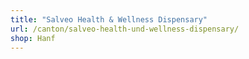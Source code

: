 ```yaml
---
title: "Salveo Health & Wellness Dispensary"
url: /canton/salveo-health-und-wellness-dispensary/
shop: Hanf
---
```

